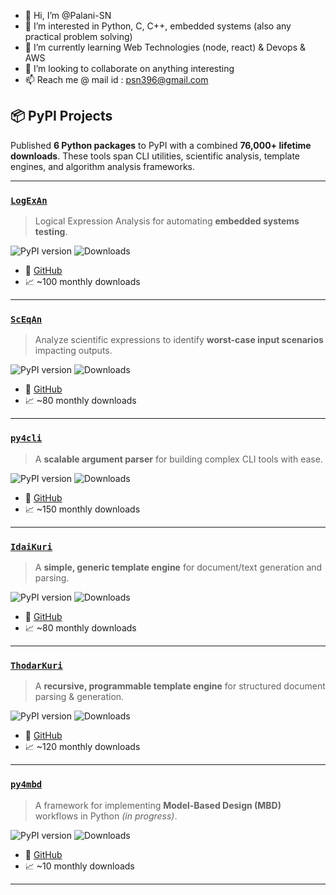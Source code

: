 - 👋 Hi, I’m @Palani-SN
- 👀 I’m interested in Python, C, C++, embedded systems (also any practical problem solving)
- 🌱 I’m currently learning Web Technologies (node, react) & Devops & AWS
- 💞️ I’m looking to collaborate on anything interesting
- 📫 Reach me @ mail id : psn396@gmail.com

## 📦 PyPI Projects

Published **6 Python packages** to PyPI with a combined **76,000+ lifetime downloads**. These tools span CLI utilities, scientific analysis, template engines, and algorithm analysis frameworks.

---

### [`LogExAn`](https://pypi.org/project/LogExAn/)
> Logical Expression Analysis for automating **embedded systems testing**.

![PyPI version](https://img.shields.io/pypi/v/logexan)
![Downloads](https://pepy.tech/badge/logexan)

- 🔗 [GitHub](https://github.com/Palani-SN/LogExAn)
- 📈 ~100 monthly downloads

---

### [`ScEqAn`](https://pypi.org/project/ScEqAn/)
> Analyze scientific expressions to identify **worst-case input scenarios** impacting outputs.

![PyPI version](https://img.shields.io/pypi/v/sceqan)
![Downloads](https://pepy.tech/badge/sceqan)

- 🔗 [GitHub](https://github.com/Palani-SN/ScEqAn)
- 📈 ~80 monthly downloads

---

### [`py4cli`](https://pypi.org/project/py4cli/)
> A **scalable argument parser** for building complex CLI tools with ease.

![PyPI version](https://img.shields.io/pypi/v/py4cli)
![Downloads](https://pepy.tech/badge/py4cli)

- 🔗 [GitHub](https://github.com/Palani-SN/py4cli)
- 📈 ~150 monthly downloads

---

### [`IdaiKuri`](https://pypi.org/project/IdaiKuri/)
> A **simple, generic template engine** for document/text generation and parsing.

![PyPI version](https://img.shields.io/pypi/v/idaikuri)
![Downloads](https://pepy.tech/badge/idaikuri)

- 🔗 [GitHub](https://github.com/Palani-SN/idaikuri)
- 📈 ~80 monthly downloads

---

### [`ThodarKuri`](https://pypi.org/project/ThodarKuri/)
> A **recursive, programmable template engine** for structured document parsing & generation.

![PyPI version](https://img.shields.io/pypi/v/thodarkuri)
![Downloads](https://pepy.tech/badge/thodarkuri)

- 🔗 [GitHub](https://github.com/Palani-SN/ThodarKuri)
- 📈 ~120 monthly downloads

---

### [`py4mbd`](https://pypi.org/project/py4mbd/)
> A framework for implementing **Model-Based Design (MBD)** workflows in Python *(in progress)*.

![PyPI version](https://img.shields.io/pypi/v/py4mbd)
![Downloads](https://pepy.tech/badge/py4mbd)

- 🔗 [GitHub](https://github.com/Palani-SN/py4mbd)
- 📈 ~10 monthly downloads

---

<!---
Palani-SN/Palani-SN is a ✨ special ✨ repository because its `README.md` (this file) appears on your GitHub profile.
You can click the Preview link to take a look at your changes.
--->
